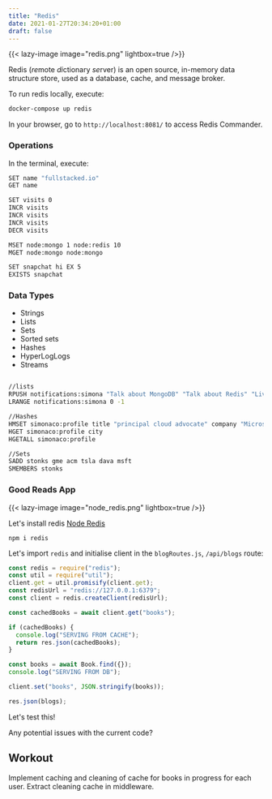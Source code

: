 ```yaml
---
title: "Redis"
date: 2021-01-27T20:34:20+01:00
draft: false
---
```


{{< lazy-image image="redis.png" lightbox=true />}}

Redis (*re*mote *di*ctionary *se*rver) is an open source, in-memory data structure store, used as a database, cache, and message broker.

To run redis locally, execute:

```bash
docker-compose up redis
```

In your browser, go to `http://localhost:8081/` to access Redis Commander.

### Operations

In the terminal, execute:

```bash
SET name "fullstacked.io"
GET name

SET visits 0
INCR visits
INCR visits
INCR visits
DECR visits

MSET node:mongo 1 node:redis 10
MGET node:mongo node:mongo

SET snapchat hi EX 5
EXISTS snapchat

```

### Data Types

- Strings
- Lists
- Sets
- Sorted sets
- Hashes
- HyperLogLogs
- Streams

```bash

//lists
RPUSH notifications:simona "Talk about MongoDB" "Talk about Redis" "LiveCoding"
LRANGE notifications:simona 0 -1

//Hashes
HMSET simonaco:profile title "principal cloud advocate" company "Microsoft" city "London" country "UK"
HGET simonaco:profile city
HGETALL simonaco:profile

//Sets
SADD stonks gme acm tsla dava msft
SMEMBERS stonks

```

### Good Reads App

{{< lazy-image image="node_redis.png" lightbox=true />}}

Let's install redis [Node Redis](https://github.com/NodeRedis/node-redis)

`npm i redis`

Let's import `redis` and initialise client in the `blogRoutes.js`, `/api/blogs` route:

```javascript
const redis = require("redis");
const util = require("util");
client.get = util.promisify(client.get);
const redisUrl = "redis://127.0.0.1:6379";
const client = redis.createClient(redisUrl);

const cachedBooks = await client.get("books");

if (cachedBooks) {
  console.log("SERVING FROM CACHE");
  return res.json(cachedBooks);
}

const books = await Book.find({});
console.log("SERVING FROM DB");

client.set("books", JSON.stringify(books));

res.json(blogs);
```

Let's test this!

Any potential issues with the current code?

## Workout

Implement caching and cleaning of cache for books in progress for each user. Extract cleaning cache in middleware.

